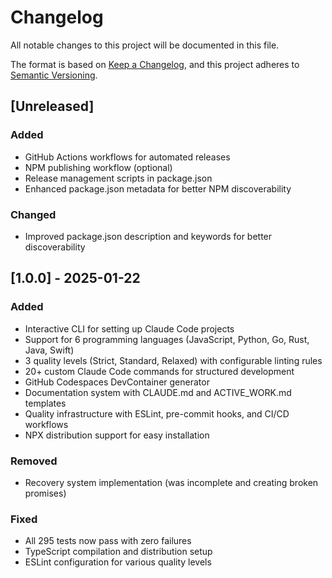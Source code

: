 # Changelog

All notable changes to this project will be documented in this file.

The format is based on [Keep a Changelog](https://keepachangelog.com/en/1.0.0/),
and this project adheres to [Semantic Versioning](https://semver.org/spec/v2.0.0.html).

## [Unreleased]

### Added
- GitHub Actions workflows for automated releases
- NPM publishing workflow (optional)
- Release management scripts in package.json
- Enhanced package.json metadata for better NPM discoverability

### Changed
- Improved package.json description and keywords for better discoverability

## [1.0.0] - 2025-01-22

### Added
- Interactive CLI for setting up Claude Code projects
- Support for 6 programming languages (JavaScript, Python, Go, Rust, Java, Swift)
- 3 quality levels (Strict, Standard, Relaxed) with configurable linting rules
- 20+ custom Claude Code commands for structured development
- GitHub Codespaces DevContainer generator
- Documentation system with CLAUDE.md and ACTIVE_WORK.md templates
- Quality infrastructure with ESLint, pre-commit hooks, and CI/CD workflows
- NPX distribution support for easy installation

### Removed
- Recovery system implementation (was incomplete and creating broken promises)

### Fixed
- All 295 tests now pass with zero failures
- TypeScript compilation and distribution setup
- ESLint configuration for various quality levels